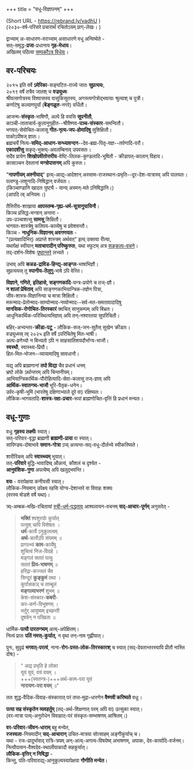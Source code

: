 +++
title = "वधू-विज्ञापनम्"
+++

(Short URL - https://rebrand.ly/vadhU )  
(२०३०-वर्ष-परिसरे प्रचारार्थं रचितोऽयम् प्राग्-लेखः। )

द्वाभ्याम् अ-साधारण-वराभ्याम् असाधारणे वधू अन्विष्येते -  
सत्-समृद्ध-**प्रजा**-प्रधानाय **गृह-मेधाय**।  
अखिलम् पठित्वा [सम्पर्कोऽत्र विधेयः](/intro/contact/)।

## वर-परिचयः
२०१५ इति वर्षे **ऽमेरिका**-सङ्घटित-राज्ये जातः **सुप्रत्ययः**,  
२०१९ वर्षे तत्रैव जातश् च **वज्रयुध्मः**  
श्रीवत्सगोत्रस्य विश्वासस्य वासुकिसुतस्य, अगस्त्यगोत्रोद्भवायाः श्रुत्याश् च पुत्रौ।  
कर्णाटेषु कल्याणपुर्यां (**बॆङ्गळूरु**-नगरे) वर्धितौ। 

आजन्म-**संस्कृत**-भाषिणौ, अल्पे हि वयसि **सूपनीतौ**,  
काञ्ची-ताताचार्य-कुलानुगृहीत--श्रीवैष्णव-**पञ्च-संस्कार**-समन्वितौ।  
भगवत्-सेवोचित-कलासु **गीत-नृत्य-जप-होमादिषु** सुशिक्षितौ।  
पाकोऽपीषज् ज्ञातः।   
ब्रह्मचर्ये नित्य-**समिद्-आधान-सन्ध्यावन्दन**--देव-ब्रह्म-पितृ-यज्ञ--तर्पणादि-परौ।  
**एकादशीसु** सकृद्-भुक्त्य्-अवलम्बिनाव् उपवसतः।  
सदैव प्रायेण **शिखोपवीतोत्तरीय**-वेष्टि-तिलक-कुण्डलादि-भूषितौ - क्रीडापत्-कालान् विहाय।  
कासाञ्चन देवतानां **मन्त्रोपासनम्** अपि कुरुतः। 

"**नापणीयम् अश्नीयाद्**" इत्य्-आद्य्-आदेशान् अस्साम-राजस्थान-प्रभृति--दूर-देश-यात्रास्व् अपि पालयतः।  
पलाण्डु-लशुनादि-निषिद्धान् वर्जयतः।  
(किञ्चाण्डानि खादतः पुष्ट्यै - यान्य् अस्मन्-मते ऽनिषिद्धानि।)  
(आपदि त्व् अनियमः।)  

तैत्तिरीय-शाखाया **आपस्तम्ब-गृह्य-धर्म-सूत्रानुयायिनौ**।  
किञ्च प्रसिद्ध-मन्त्रान् अन्तरा -  
उप-उञ्चाशत्सु **सामसु** शिक्षितौ।  
भागवत-शास्त्रेषु कतिपय-काव्येषु च प्रवेशवन्तौ।  
किञ्च - **नाधुनिक-विज्ञानम् अवगणयतः** -  
"(प्रत्यक्षादिभिर्) अप्राप्ते शास्त्रम् अर्थवत्" इत्य् उक्तया रीत्या,  
यथापेक्षं स्वीयान् **मताचारादीन् परिष्कुरुतः**, यथा स्फुटम् अत्र [सङ्कल्प-वचने](/kalpAntaram/vishvAsaH/kriyA-nishchayaH/tAtkAlika-saMskAraH/manaH/sankalpaH.md)।  
तद्-दर्शन-विशेषः [पृष्ठान्तरे](https://rebrand.ly/vaishvAsam) लभ्यते । 

उभाव् अपि **कन्नड-द्राविड-हिन्द्य्-आङ्ग्ल**-भाषाभिज्ञौ।  
सुप्रत्ययस् तु **स्पानीय-तॆलुगु**-भाषे ऽपि वेत्त्ति।  

**विज्ञाने, गणिते, इतिहासे, सङ्गणकादि**-यन्त्र-प्रयोगे च तज्-ज्ञौ।  
**न शालां प्रेषिताव्** अपि साङ्गणकाभियान्त्रिक-तज्ञेन पित्रा,  
जीव-शास्त्र-विज्ञानिन्या च मात्रा शिक्षितौ।  
मरून्माद-प्रेतोन्माद-साम्योन्माद-नव्योन्माद--सर्व-मत-समतावादादिषु  
**मानसिक-रोगोचित-तिरस्कारं** क्वचित् सानुकम्पम् अपि बिभ्रतः।  
आधुनिकार्थिक-परिस्थित्यभिज्ञाव् अपि तन्-नश्वरतया सुपरिचितौ। 

बहिर्-अभ्यन्तर-**क्रीडा-पटू** - लौकिक-सज्-जन-सुतैस् सुखेन क्रीडतः।  
वज्रयुध्मस् त्व् २०२५ इति वर्षे ऽपरिचितेषु मित-भाषी।  
अल्प-व्रणेभ्यो न बिभ्यतो ऽपि न साहसातिशयदौर्भाग्य-भाजौ।  
**स्वस्थौ**, स्वास्थ्य-प्रियौ।  
हित-मित-भोजन--व्यायामादिषु सावधानौ। 

यद्य् अपि ब्राह्मणानां **तपो विद्या** चैव प्रधानं धनम्  
भ्रष्टे लोके ऽर्थान्तरम् अपि चिन्तनीयम्।  
आभियान्त्रिकार्थिक-पौरोहित्यादि-सेवा-कलासु तज्-ज्ञाव् अपि  
**आर्थिक-स्वातन्त्र्य-भाजौ** भूरि-पैतृक-धनेन।  
उर्वर-कृषी-भूमिं (भारतेषु दक्षिणाभ्याले दूरे वा) रक्षिष्यतः।  
लौकिक-भागवतादि-**शास्त्र-रक्षा-प्रचार**-रूपां ब्राह्मणोचित-वृत्तिं हि प्रधानं मन्यतः। 

## वधू-गुणाः
वधूः **गृहस्य लक्ष्मीः** स्यात्।  
सत्-परिवार-वृद्धा ब्राह्मणी **ब्राह्मणी-प्राया** वा स्यात्।  
सापिण्ड्य-दोषाभावे **समान-गोत्रा** ऽप्य् अत्यन्त-सद्-वधू-दौर्लभ्ये स्वीकरिष्यते।  

शारीरिकम् अपि **स्वास्थ्यम्** भूयात्।  
तत्-**परिवारे** बुद्धि-भावादिष्व् औन्नत्यं, कौशलं च दृश्येत -  
**आनुवंशिक-गुणा** अपत्येष्व् अपि खलूद्भवन्ति।  

**वयः** - वरापेक्षया कनीयसी स्यात्।  
लौकिक-नियमान् उपेक्ष्य रहसि योग्य-देशान्तरे वा विवाहः शक्यः  
(वरस्य षोडशे वर्षे यथा)।  

त्र्य्-अम्बक-मखि-रचितायां [स्त्री-धर्म-पद्धताव्](/kalpAntaram/strI-dharma-paddhatiH/sarva-prastutiH/02_jIvat-patikA-dharmAntaram/01_sAdhAraNa-dharmAH) आश्वलायन-वचनम् **सद्-आचार-पूर्णम्** अनुसरेत् - 

> **भक्तिं** श्वशुरयोः कुर्यात्  
पत्युश् चापि विशेषतः ।  
**धर्म**-कार्ये ऽनुकूलत्वम्  
**अर्थ**-कार्येऽपि संयमम् ॥  
प्रागल्भ्यं **काम**-कार्येषु  
शुचित्वं निज-विग्रहे ।  
मङ्गलं सततं पत्युः  
सततं **प्रिय-भाषणम्** ॥  
हरिद्रा-कज्जलं चैव  
सिन्दूरं **कुङ्कुमं** तथा ।  
कूर्पासकञ् च ताम्बूलं  
**मङ्गल्याभरणं** शुभम् ॥  
केश-संस्कार-**कबरी**-  
कर-कर्ण-विभूषणम् ।  
भर्तुर् आयुष्यम् इच्छन्ती  
दूषयेन् न पतिव्रता ॥

धार्मिक-**पत्यौ पारतन्त्र्यम्** अत्य्-अपेक्षितम्।  
नित्यं प्रातः **पतिं नमस्-कुर्यात्**, न वृथा तन्-नाम गृह्णीयात्। 

पुनः, सुदृढं **भगवत्-परत्वं**, नाना-**रोग-ग्रस्त-लोक-तिरस्कारश्** च स्यात् (सद्-देवतान्तरस्यापि प्रीतौ नास्ति दोषः) - 

> " अद्य प्रभृति हे लोका  
यूयं यूयं, वयं वयम् ।  
+++(स्वतन्त्र-)+++अर्थ-काम-परा यूयं  
**नारायण-परा वयम्** ॥"

ततः शुद्ध-वैदिक-विवाह-संस्कारात् परं तप्त-मुद्रा-धारणेन **वैष्णवी करिष्यते** वधूः। 

**पत्या सह संस्कृतेन व्यवहर्तुम्** (तद्-अर्थ-शिक्षणात् परम् अपि वा) उत्सुका स्यात्।  
(वर-मात्रा पत्य्-अनुरोधेन विवाहात्-परं संस्कृत-सम्भाषणम् आश्रितम्।) 

**वर-परिवार-जीवन-धाराम्** बहु मन्येत,  
**रजस्वला**-नियमादीन् **सद्-आचारान्** उचित-मात्रया सोत्साहम् अङ्गीकुर्याच् च।  
यथा - रजः-प्रादुर्भावाद् रात्रि-त्रयम् अन्-अत्य्-अगत्य-विषयेष्व् अभाषणम्, अपाकः, देव-कार्यादि-वर्जनम्।  
नित्यौपासन-वैश्वदेव-स्थालीपाकादौ सहकुर्यात्।  
**लौकिक-वृत्तिर् न निषिद्धा** -  
किन्तु, पति-परिवाराद्य्-आनुकूल्यस्यापेक्षया **गौणीति मन्येत**।  

